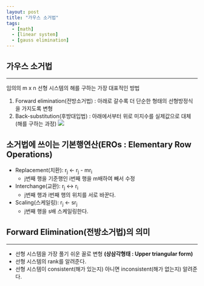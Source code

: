 ```yaml
---
layout: post
title: "가우스 소거법"
tags:
  - [math]
  - [linear system]
  - [gauss elimination]
---
```


## 가우스 소거법

---

임의의 m x n 선형 시스템의 해를 구하는 가장 대표적인 방법

1. Forward elimination(전방소거법) : 아래로 갈수록 더 단순한 형태의 선형방정식을 가지도록 변형
1. Back-substitution(후방대입법) : 아래에서부터 위로 미지수를 실제값으로 대체(해를 구하는 과정)
   ![](https://airvw.github.io\assets\img\github/gauss.png)

## 소거법에 쓰이는 기본행연산(EROs : Elementary Row Operations)

- Replacement(치환): r<sub>j</sub> <- r<sub>j</sub> - mr<sub>i</sub>
  - j번째 행을 기준행인 i번째 행을 m배하여 빼서 수정
- Interchange(교환): r<sub>j</sub> <-> r<sub>i</sub>
  - j번째 행과 i번째 행의 위치를 서로 바꾼다.
- Scaling(스케일링): r<sub>j</sub> <- sr<sub>j</sub>
  - j번째 행을 s배 스케일링한다.

## Forward Elimination(전방소거법)의 의미
---
- 선형 시스템을 가장 풀기 쉬운 꼴로 변형 **(상삼각형태 : Upper triangular form)**
- 선형 시스템의 rank를 알려준다. 
- 선형 시스템이 consistent(해가 있는지) 아니면 inconsistent(해가 없는지) 알려준다.

